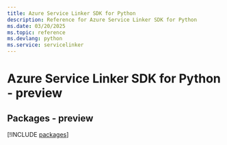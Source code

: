 ```yaml
---
title: Azure Service Linker SDK for Python
description: Reference for Azure Service Linker SDK for Python
ms.date: 03/20/2025
ms.topic: reference
ms.devlang: python
ms.service: servicelinker
---
```

# Azure Service Linker SDK for Python - preview
## Packages - preview
[!INCLUDE [packages](service-linker-index.md)]